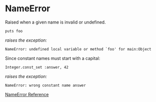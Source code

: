 # NameError

Raised when a given name is invalid or undefined.

    puts foo

*raises the exception:*

    NameError: undefined local variable or method `foo' for main:Object

Since constant names must start with a capital:

    Integer.const_set :answer, 42

*raises the exception:*

    NameError: wrong constant name answer

[NameError Reference](http://ruby-doc.org/core-2.5.0/NameError.html)
